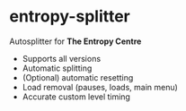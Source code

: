 # entropy-splitter

Autosplitter for **The Entropy Centre**

- Supports all versions
- Automatic splitting
- (Optional) automatic resetting
- Load removal (pauses, loads, main menu)
- Accurate custom level timing
